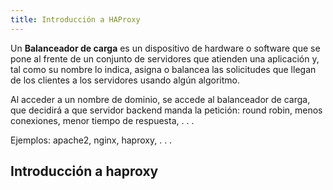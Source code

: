 ```yaml
---
title: Introducción a HAProxy
---
```


Un **Balanceador de carga** es un dispositivo de hardware o software que se pone al frente de un conjunto de servidores que atienden una aplicación y, tal como su nombre lo indica, asigna o balancea las solicitudes que llegan de los clientes a los servidores usando algún algoritmo.

Al acceder a un nombre de dominio, se accede al balanceador de carga, que decidirá a que servidor backend manda la petición: round robin, menos conexiones, menor tiempo de respuesta, . . .

Ejemplos: apache2, nginx, haproxy, . . .

## Introducción a haproxy

